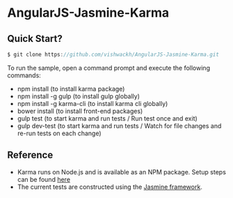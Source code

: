 # AngularJS-Jasmine-Karma

## Quick Start?
```js
$ git clone https://github.com/vishwackh/AngularJS-Jasmine-Karma.git
```
To run the sample, open a command prompt and execute the following commands:

 -  npm install (to install karma package)
 -  npm install -g gulp (to install gulp globally)
 -  npm install -g karma-cli (to install karma cli globally)
 -  bower install (to install front-end packages)
 -  gulp test (to start karma and run tests / Run test once and exit)
 - gulp dev-test (to start karma and run tests / Watch for file changes and re-run tests on each change)
 
 ## Reference 
 - Karma runs on Node.js and is available as an NPM package. Setup steps can be found [here](http://karma-runner.github.io/0.12/intro/installation.html)
 - The current tests are constructed using the [Jasmine framework](http://jasmine.github.io/).
